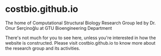 # costbio.github.io
The home of Computational Structural Biology Research Group led by Dr. Onur Serçinoğlu at GTU Bioengineering Department

There's not much for you to see here, unless you're interested in how the website is constructed. 
Please visit costbio.github.io to know more about the research group and its activities.
